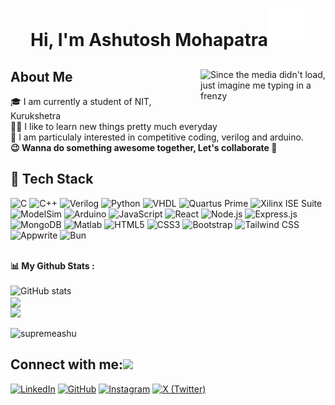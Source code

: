 # <h1 align="center">Hi, I'm Ashutosh Mohapatra<a><img src="https://github.com/Kathryn-Jie/Kathryn-Jie/blob/main/wave.gif" width="60px" /></h1>
<img align="right" src="https://media.giphy.com/media/ZchkBcB4zKiuG4Y22I/giphy.gif" width="200px" alt="Since the media didn't load, just imagine me typing in a frenzy">

## About Me
🎓 I am currently a student of NIT, Kurukshetra</br>
👨‍💻 I like to learn new things pretty much everyday</br>
💜 I am particulaly interested in competitive coding, verilog and arduino.</br>
<strong>😉 Wanna do something awesome together, Let's collaborate 🤝</br></strong>

## 🚀 Tech Stack

![C](https://img.shields.io/badge/C-00599C?logo=c&logoColor=white)
![C++](https://img.shields.io/badge/C++-00599C?logo=c%2B%2B&logoColor=white)
![Verilog](https://img.shields.io/badge/Verilog-1a1a1a?logo=vdl&logoColor=white)
![Python](https://img.shields.io/badge/Python-3776AB?logo=python&logoColor=white)
![VHDL](https://img.shields.io/badge/VHDL-1a1a1a?logo=vdl&logoColor=white)
![Quartus Prime](https://img.shields.io/badge/Quartus%20Prime-0071C5?logo=intel&logoColor=white)
![Xilinx ISE Suite](https://img.shields.io/badge/Xilinx_ISE-b20838?logo=AMD&logoColor=white)
![ModelSim](https://img.shields.io/badge/ModelSim-1a1a1a?logo=modelsim&logoColor=white)
![Arduino](https://img.shields.io/badge/Arduino-96D9D9?logo=Arduino&logoColor=white)
![JavaScript](https://img.shields.io/badge/JavaScript-F7DF1E?logo=javascript&logoColor=black)
![React](https://img.shields.io/badge/React-20232A?logo=react&logoColor=61DAFB)
![Node.js](https://img.shields.io/badge/Node.js-339933?logo=node.js&logoColor=white)
![Express.js](https://img.shields.io/badge/Express.js-000000?logo=express&logoColor=white)
![MongoDB](https://img.shields.io/badge/MongoDB-47A248?logo=mongodb&logoColor=white)
![Matlab](https://img.shields.io/badge/Matlab-0076A8?logo=mathlab&logoColor=white)
![HTML5](https://img.shields.io/badge/HTML5-E34F26?logo=html5&logoColor=white)
![CSS3](https://img.shields.io/badge/CSS3-1572B6?logo=css&logoColor=white)
![Bootstrap](https://img.shields.io/badge/Bootstrap-563D7C?logo=bootstrap&logoColor=white)
![Tailwind CSS](https://img.shields.io/badge/Tailwind_CSS-06B6D4?logo=tailwindcss&logoColor=white)
![Appwrite](https://img.shields.io/badge/Appwrite-F02E65?logo=appwrite&logoColor=white)
![Bun](https://img.shields.io/badge/Bun-333333?logo=bun&logoColor=white)


<br><strong>📊 My Github Stats :</strong><br><br>
![GitHub stats](https://github-readme-stats.vercel.app/api?username=supremeashu&show_icons=true&count_private=true&include_all_commits=true&theme=radical)<br>
<img align="center" src="https://github-readme-streak-stats.herokuapp.com/?user=supremeashu&theme=radical&hide_border=true"/><br>
![](https://github-readme-stats.vercel.app/api/top-langs/?username=supremeashu&theme=cobalt&hide_border=false&include_all_commits=true&count_private=true&layout=compact)
<br>
<p align="left"> <img src="https://komarev.com/ghpvc/?username=supremeashu&label=Profile%20views&color=0e75b6&style=flat" alt="supremeashu" /> </p>

## Connect with me:<img src='https://raw.githubusercontent.com/ShahriarShafin/ShahriarShafin/main/Assets/handshake.gif' width="100px">
[![LinkedIn](https://img.shields.io/badge/LinkedIn-blue?logo=linkedin&logoColor=white)](https://www.linkedin.com/in/ashutosh-mohapatra-159ba8185)
[![GitHub](https://img.shields.io/badge/GitHub-black?logo=github&logoColor=white)](https://github.com/supremeashu)
[![Instagram](https://img.shields.io/badge/Instagram-Red?logo=Instagram&logoColor=white)](https://www.instagram.com/supreme_ashu)
[![X (Twitter)](https://img.shields.io/badge/X-black?logo=twitter&logoColor=white)](https://x.com/supremeashu)
